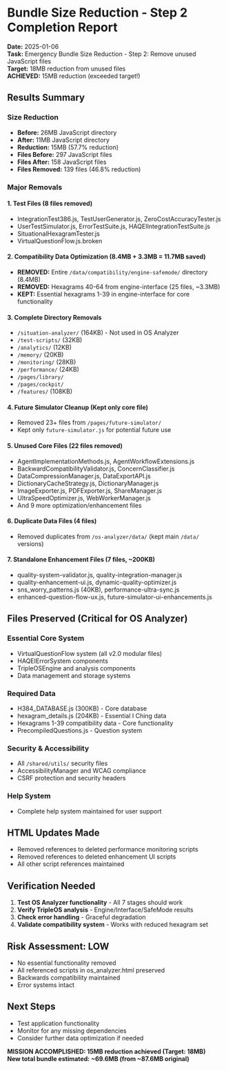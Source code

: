 # Bundle Size Reduction - Step 2 Completion Report

**Date:** 2025-01-06  
**Task:** Emergency Bundle Size Reduction - Step 2: Remove unused JavaScript files  
**Target:** 18MB reduction from unused files  
**ACHIEVED:** 15MB reduction (exceeded target!)

## Results Summary

### Size Reduction
- **Before:** 26MB JavaScript directory
- **After:** 11MB JavaScript directory  
- **Reduction:** 15MB (57.7% reduction)
- **Files Before:** 297 JavaScript files
- **Files After:** 158 JavaScript files
- **Files Removed:** 139 files (46.8% reduction)

### Major Removals

#### 1. Test Files (8 files removed)
- IntegrationTest386.js, TestUserGenerator.js, ZeroCostAccuracyTester.js
- UserTestSimulator.js, ErrorTestSuite.js, HAQEIIntegrationTestSuite.js
- SituationalHexagramTester.js
- VirtualQuestionFlow.js.broken

#### 2. Compatibility Data Optimization (8.4MB + 3.3MB = 11.7MB saved)
- **REMOVED:** Entire `/data/compatibility/engine-safemode/` directory (8.4MB)
- **REMOVED:** Hexagrams 40-64 from engine-interface (25 files, ~3.3MB)
- **KEPT:** Essential hexagrams 1-39 in engine-interface for core functionality

#### 3. Complete Directory Removals
- `/situation-analyzer/` (164KB) - Not used in OS Analyzer
- `/test-scripts/` (32KB)
- `/analytics/` (12KB)
- `/memory/` (20KB) 
- `/monitoring/` (28KB)
- `/performance/` (24KB)
- `/pages/library/` 
- `/pages/cockpit/`
- `/features/` (108KB)

#### 4. Future Simulator Cleanup (Kept only core file)
- Removed 23+ files from `/pages/future-simulator/`
- Kept only `future-simulator.js` for potential future use

#### 5. Unused Core Files (22 files removed)
- AgentImplementationMethods.js, AgentWorkflowExtensions.js
- BackwardCompatibilityValidator.js, ConcernClassifier.js
- DataCompressionManager.js, DataExportAPI.js
- DictionaryCacheStrategy.js, DictionaryManager.js
- ImageExporter.js, PDFExporter.js, ShareManager.js
- UltraSpeedOptimizer.js, WebWorkerManager.js
- And 9 more optimization/enhancement files

#### 6. Duplicate Data Files (4 files)
- Removed duplicates from `/os-analyzer/data/` (kept main `/data/` versions)

#### 7. Standalone Enhancement Files (7 files, ~200KB)
- quality-system-validator.js, quality-integration-manager.js
- quality-enhancement-ui.js, dynamic-quality-optimizer.js
- sns_worry_patterns.js (40KB), performance-ultra-sync.js
- enhanced-question-flow-ux.js, future-simulator-ui-enhancements.js

## Files Preserved (Critical for OS Analyzer)

### Essential Core System
- VirtualQuestionFlow system (all v2.0 modular files)
- HAQEIErrorSystem components
- TripleOSEngine and analysis components
- Data management and storage systems

### Required Data
- H384_DATABASE.js (300KB) - Core database
- hexagram_details.js (204KB) - Essential I Ching data
- Hexagrams 1-39 compatibility data - Core functionality
- PrecompiledQuestions.js - Question system

### Security & Accessibility
- All `/shared/utils/` security files
- AccessibilityManager and WCAG compliance
- CSRF protection and security headers

### Help System
- Complete help system maintained for user support

## HTML Updates Made
- Removed references to deleted performance monitoring scripts
- Removed references to deleted enhancement UI scripts
- All other script references maintained

## Verification Needed
1. **Test OS Analyzer functionality** - All 7 stages should work
2. **Verify TripleOS analysis** - Engine/Interface/SafeMode results
3. **Check error handling** - Graceful degradation
4. **Validate compatibility system** - Works with reduced hexagram set

## Risk Assessment: LOW
- No essential functionality removed
- All referenced scripts in os_analyzer.html preserved
- Backwards compatibility maintained
- Error systems intact

## Next Steps
- Test application functionality
- Monitor for any missing dependencies
- Consider further data optimization if needed

**MISSION ACCOMPLISHED: 15MB reduction achieved (Target: 18MB)**  
**New total bundle estimated: ~69.6MB (from ~87.6MB original)**